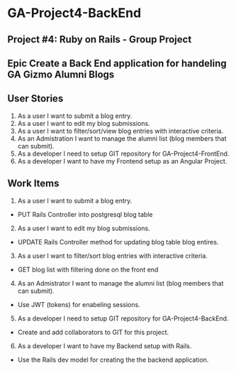 # GA-Project4-BackEnd
## Project #4: Ruby on Rails - Group Project
## Epic Create a Back End application for handeling GA Gizmo Alumni Blogs 

## User Stories
1. As a user I want to submit a blog entry.
2. As a user I want to edit my blog submissions.
3. As a user I want to filter/sort/view blog entries with interactive criteria.
4. As an Admistration I want to manage the alumni list (blog members that can submit).
5. As a developer I need to setup GIT repository for GA-Project4-FrontEnd.
6. As a developer I want to have my Frontend setup as an Angular Project.
 
## Work Items
1. As a user I want to submit a blog entry.
* PUT Rails Controller into postgresql blog table
2. As a user I want to edit my blog submissions.
* UPDATE Rails Controller method for updating blog table blog entires.
3. As a user I want to filter/sort blog entries with interactive criteria.
* GET blog list with filtering done on the front end
4. As an Admistrator I want to manage the alumni list (blog members that can submit).
* Use JWT (tokens) for enabeling sessions.
5. As a developer I need to setup GIT repository for GA-Project4-BackEnd.
* Create and add collaborators to GIT for this project.
6. As a developer I want to have my Backend setup with Rails.
* Use the Rails dev model for creating the the backend application.
